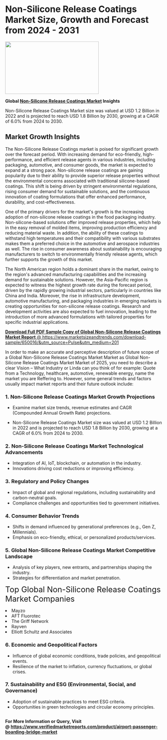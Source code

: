 <H1>Non-Silicone Release Coatings Market Size, Growth and Forecast from 2024 - 2031</H1><img class="aligncenter size-medium wp-image-584254" src="https://thirdeyenews.in/wp-content/uploads/2024/09/Global-Market-Research-300x168.jpeg" alt="" width="300" height="168" /><p><strong>Global&nbsp;<a href="https://www.marketsizeandtrends.com/download-sample/650016/&amp;utm_source=Pulse&amp;utm_medium=201">Non-Silicone Release Coatings Market</a> Insights</strong></p><p>Non-Silicone Release Coatings Market size was valued at USD 1.2 Billion in 2022 and is projected to reach USD 1.8 Billion by 2030, growing at a CAGR of 6.0% from 2024 to 2030.</p><p><h2>Market Growth Insights</h2> <p>The Non-Silicone Release Coatings market is poised for significant growth over the forecast period. With increasing demand for eco-friendly, high-performance, and efficient release agents in various industries, including packaging, automotive, and consumer goods, the market is expected to expand at a strong pace. Non-silicone release coatings are gaining popularity due to their ability to provide superior release properties without the environmental concerns associated with traditional silicone-based coatings. This shift is being driven by stringent environmental regulations, rising consumer demand for sustainable solutions, and the continuous innovation of coating formulations that offer enhanced performance, durability, and cost-effectiveness.</p> <p><a href="#"></a></p> <p>One of the primary drivers for the market's growth is the increasing adoption of non-silicone release coatings in the food packaging industry. Non-silicone-based solutions offer improved release properties, which help in the easy removal of molded items, improving production efficiency and reducing material waste. In addition, the ability of these coatings to withstand high temperatures and their compatibility with various substrates makes them a preferred choice in the automotive and aerospace industries as well. The rise in consumer awareness about sustainability is encouraging manufacturers to switch to environmentally friendly release agents, which further supports the growth of this market.</p> <p>The North American region holds a dominant share in the market, owing to the region's advanced manufacturing capabilities and the increasing demand for sustainable solutions. However, the Asia-Pacific region is expected to witness the highest growth rate during the forecast period, driven by the rapidly growing industrial sectors, particularly in countries like China and India. Moreover, the rise in infrastructure development, automotive manufacturing, and packaging industries in emerging markets is creating opportunities for non-silicone release coatings. Research and development activities are also expected to fuel innovation, leading to the introduction of more advanced formulations with tailored properties for specific industrial applications.</p> <p><a href="#"></p><p><span class=""><strong>Download Full PDF Sample Copy of Global Non-Silicone Release Coatings Market Report</strong> @ <a href="https://www.marketsizeandtrends.com/download-sample/650016/&amp;utm_source=Pulse&amp;utm_medium=201" target="_blank">https://www.marketsizeandtrends.com/download-sample/650016/&amp;utm_source=Pulse&amp;utm_medium=201</a></span></p><p>In order to make an accurate and perceptive description of future scope of a Global&nbsp;Non-Silicone Release Coatings Market Market as Global&nbsp;Non-Silicone Release Coatings Market Market of 2025, you need to describe a clear Vision &ndash; What Industry or Linda can you think of for example: Quote from a Technology, healthcare, automotive, renewable energy, name the market you are Reffering to. However, some general trends and factors usually impact market reports and their future outlook include:</p><h3>1.&nbsp;<strong>Non-Silicone Release Coatings Market Growth Projections</strong></h3><ul><li>Examine market size trends, revenue estimates and CAGR (Compounded Annual Growth Rate) projections.</li><li><p>Non-Silicone Release Coatings Market size was valued at USD 1.2 Billion in 2022 and is projected to reach USD 1.8 Billion by 2030, growing at a CAGR of 6.0% from 2024 to 2030.</p></li></ul><h3>2.&nbsp;<strong>Non-Silicone Release Coatings Market Technological Advancements</strong></h3><ul><li>Integration of AI, IoT, blockchain, or automation in the industry.</li><li>Innovations driving cost reductions or improving efficiency.</li></ul><h3>3.&nbsp;<strong>Regulatory and Policy Changes</strong></h3><ul><li>Impact of global and regional regulations, including sustainability and carbon-neutral goals.</li><li>Compliance challenges and opportunities tied to government initiatives.</li></ul><h3>4.&nbsp;<strong>Consumer Behavior Trends</strong></h3><ul><li>Shifts in demand influenced by generational preferences (e.g., Gen Z, Millennials).</li><li>Emphasis on eco-friendly, ethical, or personalized products/services.</li></ul><h3>5.&nbsp;<strong>Global Non-Silicone Release Coatings Market Competitive Landscape</strong></h3><ul><li>Analysis of key players, new entrants, and partnerships shaping the industry.</li><li>Strategies for differentiation and market penetration.</li></ul><p data-pm-slice="1 1 []"><span style="color: inherit; font-family: inherit; font-size: 25px;">Top Global Non-Silicone Release Coatings Market Companies</span></p><div class="" data-test-id=""><p><li>Mayzo</li><li> AFT Fluorotec</li><li> The Griff Network</li><li> Rayven</li><li> Elliott Schultz and Associates</li></p></div><h3>6.&nbsp;<strong>Economic and Geopolitical Factors</strong></h3><ul><li>Influence of global economic conditions, trade policies, and geopolitical events.</li><li>Resilience of the market to inflation, currency fluctuations, or global crises.</li></ul><h3>7.&nbsp;<strong>Sustainability and ESG (Environmental, Social, and Governance)</strong></h3><ul><li>Adoption of sustainable practices to meet ESG criteria.</li><li>Opportunities in green technologies and circular economy principles.</li></ul><h2><strong style="font-size: 14px;">For More Information or Query, Visit @&nbsp;</strong><a style="background-color: #ffffff; font-size: 14px;" href="https://www.marketsizeandtrends.com/report/non-silicone-release-coatings-market/" target="_blank">https://www.verifiedmarketreports.com/product/airport-passenger-boarding-bridge-market</a></h2>
